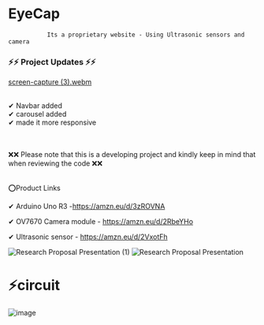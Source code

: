 # EyeCap
               Its a proprietary website - Using Ultrasonic sensors and camera 
     
     
<h3>⚡⚡ Project Updates ⚡⚡</h3>

[screen-capture (3).webm](https://user-images.githubusercontent.com/56949215/235434841-1ea358f1-f171-44a2-bab4-91ac43944c84.webm)

<br>
✔ Navbar added<br>
✔ carousel added<br>
✔ made it more responsive<br>
<br><br>
               
❌❌ Please note that this is a developing project and kindly keep in mind that when reviewing the code ❌❌


<br>
⭕Product Links <br>

✔ Arduino Uno R3 -https://amzn.eu/d/3zROVNA


✔ OV7670 Camera module - https://amzn.eu/d/2RbeYHo


✔ Ultrasonic sensor - https://amzn.eu/d/2VxotFh

![Research Proposal Presentation (1)](https://user-images.githubusercontent.com/56949215/235351470-5fe7305c-6cd2-49e2-9cfd-166a2a466d98.png)
![Research Proposal Presentation](https://user-images.githubusercontent.com/56949215/235351471-3ad8a2dc-4757-4fe1-93b4-3f1bbe52aa74.png)

<h1>⚡circuit</h1>

![image](https://user-images.githubusercontent.com/56949215/235351589-c7338431-5855-4a57-bf5a-90b4a7f11565.png)
